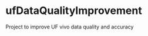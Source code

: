 ufDataQualityImprovement
========================

Project to improve UF vivo data quality and accuracy